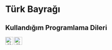 # Türk Bayrağı

## Kullandığım Programlama Dileri
<img align="left" alt="dil-Html" width="25px" src="https://www.flaticon.com/svg/static/icons/svg/919/919827.svg"/> 
<img align="left" alt="dil-Css" width="25px" src="https://www.flaticon.com/svg/static/icons/svg/919/919826.svg"/> 
